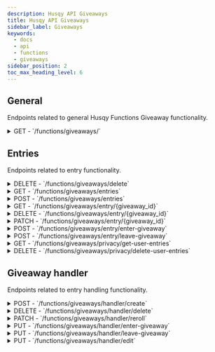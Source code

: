 ```yaml
---
description: Husqy API Giveaways
title: Husqy API Giveaways
sidebar_label: Giveaways
keywords:
  - docs
  - api
  - functions
  - giveaways
sidebar_position: 2
toc_max_heading_level: 6
---
```


## General

Endpoints related to general Husqy Functions Giveaway functionality.

<details>
  <summary>GET - `/functions/giveaways/`</summary>

Home endpoint for the Giveaway Husqy API. Returns only success message displaying that it is the Function Giveaways Husqy API route.

</details>

## Entries

Endpoints related to entry functionality.

<details>
  <summary>DELETE - `/functions/giveaways/delete`</summary>

Deletes all known giveaways for a specified guild.

Body data (JSON):
| field | required | type | description |
| --- | --- | --- | --- |
| guild_id | yes | `integer` | The ID of the guild to remove the giveaways from |

Possible errors:

- BadRequestError

</details>

<details>
  <summary>GET - `/functions/giveaways/entries`</summary>

Returns a list of giveaway entries for the specified guild.

Query string parameters:
| field | required | type | description |
| --- | --- | --- | --- |
| guild_id | yes | `integer` | The ID of the guild to get the giveaway entries from |
| page | no | `integer` | The page number to get (default = 1) |
| page_size | no | `integer` | The amount of entries to return in one page (default = 10) |

Possible errors:

- BadRequestError
- SettingsError
- DatabaseError
- InternalServerError

</details>

<details>
  <summary>POST - `/functions/giveaways/entries`</summary>

Endpoint to create a new giveaway entry in a guild for a member.

Body data (JSON):
| field | required | type | description |
| --- | --- | --- | --- |
| guild_id | yes | `integer` | The ID of the guild to create the giveaway in |
| channel_id | yes | `integer` | (May be None) The ID of the channel where the `/giveaway create` command is send |
| message_id | yes | `integer` | (May be None) The ID of the message created by the `/giveaway create` command |
| giveaway_owner_id | yes | `integer` | The ID of the owner of the giveaway |
| giveaway_channel_id | yes | `integer` | The ID of the channel where the giveaway will take place |
| delay | yes | `string` | The delay before the giveaway is ended and a winner is picked |
| prize | yes | `string` | The price of the giveaway |
| description | yes | `string` | (May be None) The description of the giveaway |
| winner_count | yes | `integer` | The amount of winner for the giveaway |

Possible errors:

- BadRequestError
- SettingsError
- InternalServerError
- Unprocessable Entity

```
{
    "success": False,
    "data": {},
    "error": {
        "code": 422,
        "message": "Unprocessable Entity! {reason}",
    },
},
```

</details>

<details>
  <summary>GET - `/functions/giveaways/entry/{giveaway_id}`</summary>

Returns the details of the specified giveaway in the specified guild.

Query string parameters:
| field | required | type | description |
| --- | --- | --- | --- |
| guild_id | yes | `integer` | The ID of the guild to get the specified giveaway entry details from |

Possible errors:

- BadRequestError
- SettingsError
- InternalServerError

</details>

<details>
  <summary>DELETE - `/functions/giveaways/entry/{giveaway_id}`</summary>

Deletes the specified giveaway from the specified guild.

Body data (JSON):
| field | required | type | description |
| --- | --- | --- | --- |
| guild_id | yes | `integer` | The ID of the guild to delete the specified giveaways entry from |
| channel_id | yes | `integer` | (May be None) The ID of the channel where the `/giveaway delete` command is send |
| message_id | yes | `integer` | (May be None) The ID of the message created by the `/giveaway delete` command |

Possible errors:

- BadRequestError
- SettingsError
- InternalServerError

</details>

<details>
  <summary>PATCH - `/functions/giveaways/entry/{giveaway_id}`</summary>

Deletes the specified giveaway in the specified guild.

Body data (JSON):
| field | required | type | description |
| --- | --- | --- | --- |
| guild_id | yes | `integer` | The ID of the guild where the giveaway to reroll is located |
| channel_id | yes | `integer` | (May be None) The ID of the channel where the `/giveaway reroll` command is send |
| message_id | yes | `integer` | (May be None) The ID of the message created by the `/giveaway reroll` command |

Possible errors:

- BadRequestError
- SettingsError
- InternalServerError

</details>

<details>
  <summary>POST - `/functions/giveaways/entry/enter-giveaway`</summary>

:::danger

Do not use this endpoint yourself! Please react to the giveaway in the Discord channel to enter a giveaway.

:::

Endpoint to register the entering of a giveaway.

Body data (JSON):
| field | required | type | description |
| --- | --- | --- | --- |
| guild_id | yes | `integer` | The ID of the guild where the giveaway is located |
| channel_id | yes | `integer` | The ID of the channel where the giveaway is located |
| message_id | yes | `integer` | The ID of the message of the giveaway |

Possible errors:

- BadRequestError
- SettingsError
- InternalServerError
- Unprocessable Entity

```
{
    "success": False,
    "data": {},
    "error": {
        "code": 422,
        "message": "Unprocessable Entity! {reason}",
    },
},
```

</details>

<details>
  <summary>POST - `/functions/giveaways/entry/leave-giveaway`</summary>

:::danger

Do not use this endpoint yourself! Please remove your reation from the giveaway in the Discord channel to leave a giveaway.

:::

Endpoint to register the leaving of a giveaway.

Body data (JSON):
| field | required | type | description |
| --- | --- | --- | --- |
| guild_id | yes | `integer` | The ID of the guild where the giveaway is located |
| message_id | yes | `integer` | The ID of the message of the giveaway |

Possible errors:

- BadRequestError
- SettingsError
- InternalServerError
- Unprocessable Entity

```
{
    "success": False,
    "data": {},
    "error": {
        "code": 422,
        "message": "Unprocessable Entity! {reason}",
    },
},
```

</details>

<details>
  <summary>GET - `/functions/giveaways/privacy/get-user-entries`</summary>

:::danger

Do not use this endpoint yourself! This endpoint will be used by Husqy's Privacy configurator (`/privacy`) command.

:::

Endpoint to get the amount of references to your user.

Query string parameters:
| field | required | type | description |
| --- | --- | --- | --- |
| guild_id | yes | `integer` | The ID of the guild to get the specified giveaway entry details from |
| privacy_member_id | yes | `integer` | The ID of the member who wants to check their references |

Possible errors:

- BadRequestError
- ForbiddenError
- InternalServerError

</details>

<details>
  <summary>DELETE - `/functions/giveaways/privacy/delete-user-entries`</summary>

:::danger

Do not use this endpoint yourself! This endpoint will be used by Husqy's Privacy configurator (`/privacy`) command.

:::

Endpoint to get the amount of references to your user.

Body data (JSON):
| field | required | type | description |
| --- | --- | --- | --- |
| guild_id | yes | `integer` | The ID of the guild where the giveaway is located |
| privacy_member_id | yes | `integer` | The ID of the member who wants to check their references |

Possible errors:

- BadRequestError
- ForbiddenError
- InternalServerError

</details>

## Giveaway handler

Endpoints related to entry handling functionality.

<details>
  <summary>POST - `/functions/giveaways/handler/create`</summary>

:::danger

Do not use this endpoint yourself! Please use the POST - `/functions/giveaways/entries` to create a new giveaway.

:::

Endpoint to add the giveaway to the giveaways entries service.

Body data (JSON):
| field | required | type | description |
| --- | --- | --- | --- |
| guild_id | yes | `integer` | The ID of the guild where the giveaway is located |
| giveaway_id | yes | `integer` | The ID of the giveaway |
| channel_id | yes | `integer` | The ID of channel where the giveaway is located |
| message_id | yes | `integer` | The ID of the message of the giveaway |
| end_time | yes | `integer` | The time when the giveaway will end |
| delete_at | yes | `integer` | The time when the giveaway will be permanently deleted from the database |
| winner | yes | `integer` | (May be None) The winners of the giveaway |
| prize | yes | `integer` | The prize of the giveaway |
| description | yes | `integer` | (May be None) The description of the giveaway |
| winner_count | yes | `integer` | The amount of winners to choose when the giveaway has ended |
| participants | yes | `integer` | (May be None) The current participants of the giveaway. This is a comma seperated list of user ID's |
| owner_id | yes | `integer` | The ID of the owner of the giveaway |
| language | yes | `integer` | The language of the guild where the giveaway is located |
| auto_delete | yes | `integer` | The auto delete of the guild where the giveaway is located |
| winner_message_id | yes | `integer` | The ID of the message where the winners have been announced |

Possible errors:

- BadRequestError

</details>

<details>
  <summary>DELETE - `/functions/giveaways/handler/delete`</summary>

:::danger

Do not use this endpoint yourself! Please use the DELETE - `/functions/giveaways/entry/{giveaway_id}` to delete giveaway.

:::

Endpoint to delete the giveaway from the giveaways entries service.

Body data (JSON):
| field | required | type | description |
| --- | --- | --- | --- |
| guild_id | yes | `integer` | The ID of the guild where the giveaway is located |
| giveaway_id | yes | `integer` | The ID of the giveaway to delete |

Possible errors:

- BadRequestError

</details>

<details>
  <summary>PATCH - `/functions/giveaways/handler/reroll`</summary>

:::danger

Do not use this endpoint yourself! Please use the PATCH - `/functions/giveaways/entry/{giveaway_id}` to reroll a giveaway.

:::

Endpoint to reroll the giveaway in the giveaways entries service.

Body data (JSON):
| field | required | type | description |
| --- | --- | --- | --- |
| guild_id | yes | `integer` | The ID of the guild where the giveaway is located |
| giveaway_id | yes | `integer` | The ID of the giveaway to reroll |

Possible errors:

- BadRequestError

</details>

<details>
  <summary>PUT - `/functions/giveaways/handler/enter-giveaway`</summary>

:::danger

Do not use this endpoint yourself! Please use the POST - `/functions/giveaways/entry/enter-giveaway` to enter a giveaway.

:::

Endpoint to enter the giveaway in the giveaways entries service.

Body data (JSON):
| field | required | type | description |
| --- | --- | --- | --- |
| guild_id | yes | `integer` | The ID of the guild where the giveaway is located |
| giveaway_id | yes | `integer` | The ID of the giveaway to enter |

Possible errors:

- BadRequestError

</details>

<details>
  <summary>PUT - `/functions/giveaways/handler/leave-giveaway`</summary>

:::danger

Do not use this endpoint yourself! Please use the POST - `/functions/giveaways/entry/leave-giveaway` to leave a giveaway.

:::

Endpoint to leave the giveaway in the giveaways entries service.

Body data (JSON):
| field | required | type | description |
| --- | --- | --- | --- |
| guild_id | yes | `integer` | The ID of the guild where the giveaway is located |
| giveaway_id | yes | `integer` | The ID of the giveaway to leave |

Possible errors:

- BadRequestError

</details>

<details>
  <summary>PUT - `/functions/giveaways/handler/edit`</summary>

:::danger

Do not use this endpoint yourself! This endpoint will be used by Husqy to edit giveaways.

:::

Endpoint to leave the giveaway in the giveaways entries service.

Body data (JSON):
| field | required | type | description |
| --- | --- | --- | --- |
| guild_id | yes | `integer` | The ID of the guild where the giveaway is located |
| giveaway_id | yes | `integer` | The ID of the giveaway to edit |
| new_prize | no | `string` | The new prize |
| new_description | no | `string` | The new description |
| new_winners | no | `string` | The new winners |

Possible errors:

- BadRequestError

</details>